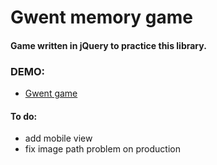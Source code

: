 # Gwent memory game

#### Game written in jQuery to practice this library.

### DEMO:
- [Gwent game](https://bartekmajster.github.io/Gwent-memory-game/production/index.html)

#### To do:
- add mobile view
- fix image path problem on production


